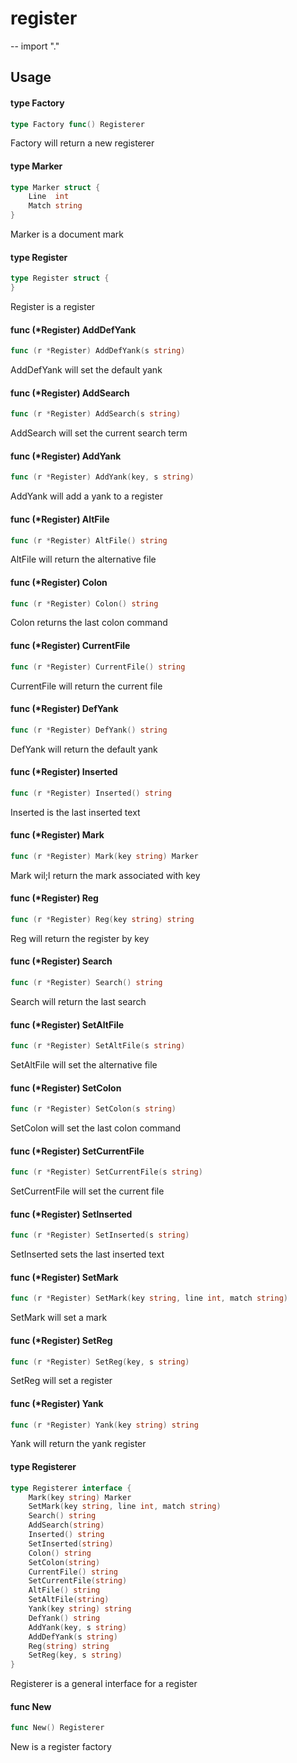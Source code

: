 # register
--
    import "."


## Usage

#### type Factory

```go
type Factory func() Registerer
```

Factory will return a new registerer

#### type Marker

```go
type Marker struct {
	Line  int
	Match string
}
```

Marker is a document mark

#### type Register

```go
type Register struct {
}
```

Register is a register

#### func (*Register) AddDefYank

```go
func (r *Register) AddDefYank(s string)
```
AddDefYank will set the default yank

#### func (*Register) AddSearch

```go
func (r *Register) AddSearch(s string)
```
AddSearch will set the current search term

#### func (*Register) AddYank

```go
func (r *Register) AddYank(key, s string)
```
AddYank will add a yank to a register

#### func (*Register) AltFile

```go
func (r *Register) AltFile() string
```
AltFile will return the alternative file

#### func (*Register) Colon

```go
func (r *Register) Colon() string
```
Colon returns the last colon command

#### func (*Register) CurrentFile

```go
func (r *Register) CurrentFile() string
```
CurrentFile will return the current file

#### func (*Register) DefYank

```go
func (r *Register) DefYank() string
```
DefYank will return the default yank

#### func (*Register) Inserted

```go
func (r *Register) Inserted() string
```
Inserted is the last inserted text

#### func (*Register) Mark

```go
func (r *Register) Mark(key string) Marker
```
Mark wil;l return the mark associated with key

#### func (*Register) Reg

```go
func (r *Register) Reg(key string) string
```
Reg will return the register by key

#### func (*Register) Search

```go
func (r *Register) Search() string
```
Search will return the last search

#### func (*Register) SetAltFile

```go
func (r *Register) SetAltFile(s string)
```
SetAltFile will set the alternative file

#### func (*Register) SetColon

```go
func (r *Register) SetColon(s string)
```
SetColon will set the last colon command

#### func (*Register) SetCurrentFile

```go
func (r *Register) SetCurrentFile(s string)
```
SetCurrentFile will set the current file

#### func (*Register) SetInserted

```go
func (r *Register) SetInserted(s string)
```
SetInserted sets the last inserted text

#### func (*Register) SetMark

```go
func (r *Register) SetMark(key string, line int, match string)
```
SetMark will set a mark

#### func (*Register) SetReg

```go
func (r *Register) SetReg(key, s string)
```
SetReg will set a register

#### func (*Register) Yank

```go
func (r *Register) Yank(key string) string
```
Yank will return the yank register

#### type Registerer

```go
type Registerer interface {
	Mark(key string) Marker
	SetMark(key string, line int, match string)
	Search() string
	AddSearch(string)
	Inserted() string
	SetInserted(string)
	Colon() string
	SetColon(string)
	CurrentFile() string
	SetCurrentFile(string)
	AltFile() string
	SetAltFile(string)
	Yank(key string) string
	DefYank() string
	AddYank(key, s string)
	AddDefYank(s string)
	Reg(string) string
	SetReg(key, s string)
}
```

Registerer is a general interface for a register

#### func  New

```go
func New() Registerer
```
New is a register factory
